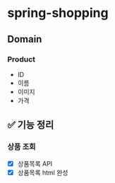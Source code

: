 # spring-shopping

## Domain

### Product
- ID
- 이름
- 이미지
- 가격

## ✅ 기능 정리

### 상품 조회

- [x] 상품목록 API
- [x] 상품목록 html 완성
